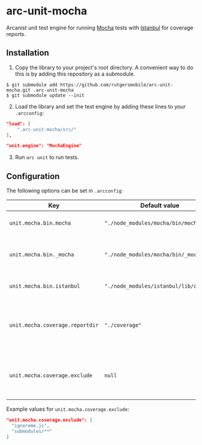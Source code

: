 arc-unit-mocha
==============

Arcanist unit test engine for running [Mocha](http://mochajs.org/) tests with
[Istanbul](https://github.com/gotwarlost/istanbul/) for coverage reports.

## Installation

1. Copy the library to your project's root directory. A convenient way to do this is by
 adding this repository as a submodule.

 ```console
 $ git submodule add https://github.com/rutgersmobile/arc-unit-mocha.git .arc-unit-mocha
 $ git submodule update --init
 ```

2. Load the library and set the test engine by adding these lines to your `.arcconfig`:
 ```json
 "load": [
     ".arc-unit-mocha/src/"
 ],

 "unit.engine": "MochaEngine"
 ```

3. Run `arc unit` to run tests.

## Configuration

The following options can be set in `.arcconfig`:

| Key                             | Default value                          | Description                                                   |
| ------------------------------- | -------------------------------------- | ------------------------------------------------------------- |
| `unit.mocha.bin.mocha`          | `"./node_modules/mocha/bin/mocha"`     | Path used to invoke `mocha`.                                  |
| `unit.mocha.bin._mocha`         | `"./node_modules/mocha/bin/_mocha"`    | Path used to invoke `_mocha` (used by `istanbul`).            |
| `unit.mocha.bin.istanbul`       | `"./node_modules/istanbul/lib/cli.js"` | Path used to invoke `istanbul`.                               |
| `unit.mocha.coverage.reportdir` | `"./coverage"`                         | Path to the directory where `istanbul` should output reports. |
| `unit.mocha.coverage.exclude`   | `null`                                 | An array of paths to exclude from coverage reports.           |

Example values for `unit.mocha.coverage.exclude`:
```json
"unit.mocha.coverage.exclude": [
  "ignoreme.js",
  "submodules/**"
]
```
